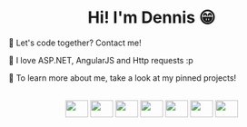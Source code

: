 <h1 width="100%" align="center">Hi! I'm Dennis 😁</h1>

<p>🥑 Let's code together? Contact me! </p>
<p>🍍 I love ASP.NET, AngularJS and Http requests :p</p>
<p>🍌 To learn more about me, take a look at my pinned projects!</p>

<div width="100%" align="center"><br>
  
  <img height="30" width="40" src="https://cdn.jsdelivr.net/gh/devicons/devicon@latest/icons/dot-net/dot-net-plain.svg">

  <img height="30" width="40" src="https://cdn.jsdelivr.net/gh/devicons/devicon@latest/icons/react/react-original.svg">
  
  <img height="30" width="40" src="https://cdn.jsdelivr.net/gh/devicons/devicon@latest/icons/docker/docker-plain.svg" />
  
  <img height="30" width="40" src="https://cdn.jsdelivr.net/gh/devicons/devicon@latest/icons/firebase/firebase-plain.svg" />

  <img height="30" width="40" src="https://cdn.jsdelivr.net/gh/devicons/devicon@latest/icons/supabase/supabase-original.svg" />

  <img height="30" width="40" src="https://cdn.jsdelivr.net/gh/devicons/devicon@latest/icons/postgresql/postgresql-plain.svg" />  
  
  <img height="30" width="40" src="https://cdn.jsdelivr.net/gh/devicons/devicon@latest/icons/angular/angular-original.svg" />

</div>
